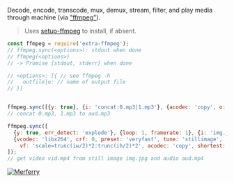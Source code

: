 Decode, encode, transcode, mux, demux, stream, filter, and play media through machine (via ["ffmpeg"]).
> Uses [setup-ffmpeg] to install, if absent.

```javascript
const ffmpeg = require('extra-ffmpeg');
// ffmpeg.sync(<options>): stdout when done
// ffmpeg(<options>)
// -> Promise {stdout, stderr} when done

// <options>: [{ // see ffmpeg -h
//   outfile|o: // name of output file
// }]


ffmpeg.sync([{y: true}, {i: 'concat:0.mp3|1.mp3'}, {acodec: 'copy', o: 'aud.mp3'}]);
// concat 0.mp3, 1.mp3 to aud.mp3

ffmpeg.sync([
  {y: true, err_detect: 'explode'}, {loop: 1, framerate: 1}, {i: 'img.jpg'}, {i: 'aud.mp3'},
  {vcodec: 'libx264', crf: 0, preset: 'veryfast', tune: 'stillimage',
    vf: 'scale=trunc(iw/2)*2:trunc(ih/2)*2', acodec: 'copy', shortest: true, o: 'vid.mp4'}
]);
// get video vid.mp4 from still image img.jpg and audio aud.mp4
```


[![Merferry](https://i.imgur.com/TmCUtnA.jpg)](https://merferry.github.io)

["ffmpeg"]: https://ffmpeg.org
[setup-ffmpeg]: https://www.npmjs.com/package/setup-ffmpeg
